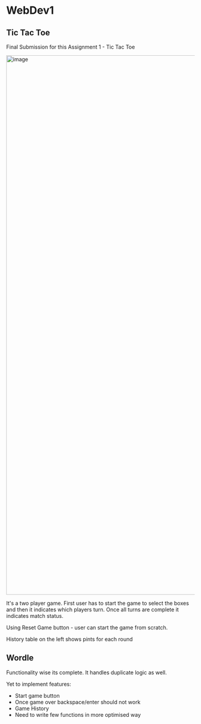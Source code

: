 # WebDev1

## Tic Tac Toe

Final Submission for this Assignment 1 - Tic Tac Toe

<img width="1440" alt="image" src="https://user-images.githubusercontent.com/113491692/213777786-8c1e90a4-f1e6-4b2f-bbc5-fd67e73b7efe.png">


It's a two player game. First user has to start the game to select the boxes and then it indicates which players turn. Once all turns are complete it indicates match status.

Using Reset Game button - user can start the game from scratch.

History table on the left shows pints for each round



## Wordle

Functionality wise its complete. It  handles duplicate logic as well.

Yet to implement features:
* Start game button
* Once game over backspace/enter should not work
* Game History
* Need to write few functions in more optimised way